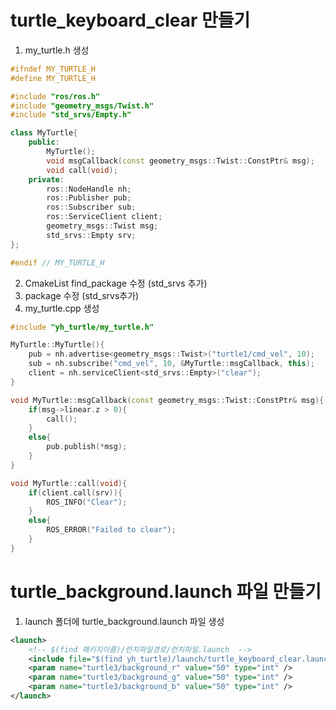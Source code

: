 # turtle_keyboard_clear 만들기
1. my_turtle.h 생성
```cpp
#ifndef MY_TURTLE_H
#define MY_TURTLE_H

#include "ros/ros.h"
#include "geometry_msgs/Twist.h"
#include "std_srvs/Empty.h"

class MyTurtle{
    public:
        MyTurtle();
        void msgCallback(const geometry_msgs::Twist::ConstPtr& msg);
        void call(void);
    private:
        ros::NodeHandle nh;
        ros::Publisher pub;
        ros::Subscriber sub;
        ros::ServiceClient client;
        geometry_msgs::Twist msg;
        std_srvs::Empty srv;
};

#endif // MY_TURTLE_H
```
2. CmakeList find_package 수정 (std_srvs 추가)
3. package 수정 (<depend>std_srvs</depend>추가)
4. my_turtle.cpp 생성
```cpp
#include "yh_turtle/my_turtle.h"

MyTurtle::MyTurtle(){
    pub = nh.advertise<geometry_msgs::Twist>("turtle1/cmd_vel", 10); 
    sub = nh.subscribe("cmd_vel", 10, &MyTurtle::msgCallback, this);
    client = nh.serviceClient<std_srvs::Empty>("clear");
}

void MyTurtle::msgCallback(const geometry_msgs::Twist::ConstPtr& msg){
    if(msg->linear.z > 0){
        call();
    }
    else{
        pub.publish(*msg);
    }
}

void MyTurtle::call(void){
    if(client.call(srv)){
        ROS_INFO("Clear");
    }
    else{
        ROS_ERROR("Failed to clear");
    }
}
```
# turtle_background.launch 파일 만들기
1. launch 폴더에 turtle_background.launch 파일 생성
```xml
<launch>
    <!-- $(find 패키지이름)/런치파일경로/런치파일.launch  -->
    <include file="$(find yh_turtle)/launch/turtle_keyboard_clear.launch" />
    <param name="turtle3/background_r" value="50" type="int" />    
    <param name="turtle3/background_g" value="50" type="int" />    
    <param name="turtle3/background_b" value="50" type="int" />    
</launch>
```
